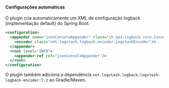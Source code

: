 #### **Configurações automáticas**

O plugin cria automaticamente um XML de configuração logback (implementação default) do Spring Boot:

```xml
<configuration>
  <appender name="jsonConsoleAppender" class="ch.qos.logback.core.ConsoleAppender">
    <encoder class="net.logstash.logback.encoder.LogstashEncoder"/>
  </appender>
  <root level="INFO">
    <appender-ref ref="jsonConsoleAppender"/>
  </root>
</configuration>
```

O plugin também adiciona a dependência `net.logstash.logback:logstash-logback-encoder:7.2` ao Gradle/Maven.